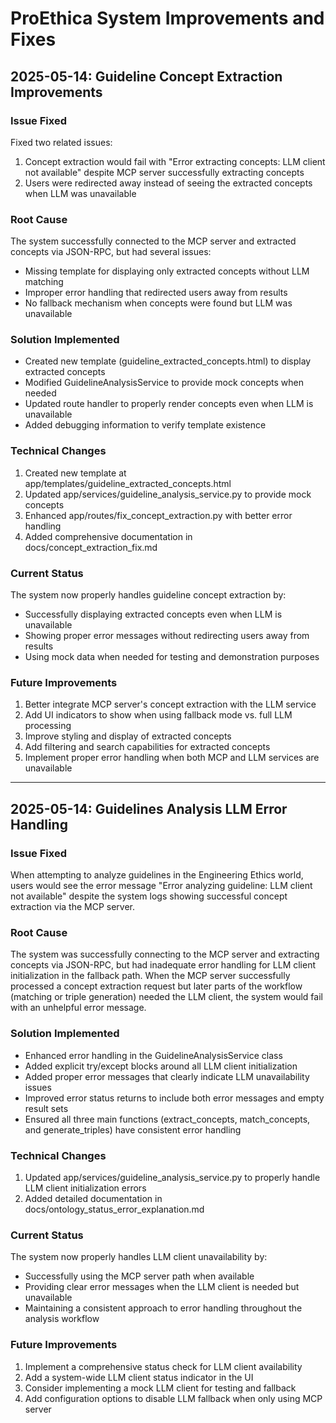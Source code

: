 # ProEthica System Improvements and Fixes

## 2025-05-14: Guideline Concept Extraction Improvements

### Issue Fixed
Fixed two related issues:
1. Concept extraction would fail with "Error extracting concepts: LLM client not available" despite MCP server successfully extracting concepts
2. Users were redirected away instead of seeing the extracted concepts when LLM was unavailable

### Root Cause
The system successfully connected to the MCP server and extracted concepts via JSON-RPC, but had several issues:
- Missing template for displaying only extracted concepts without LLM matching
- Improper error handling that redirected users away from results
- No fallback mechanism when concepts were found but LLM was unavailable

### Solution Implemented
- Created new template (guideline_extracted_concepts.html) to display extracted concepts
- Modified GuidelineAnalysisService to provide mock concepts when needed
- Updated route handler to properly render concepts even when LLM is unavailable
- Added debugging information to verify template existence

### Technical Changes
1. Created new template at app/templates/guideline_extracted_concepts.html
2. Updated app/services/guideline_analysis_service.py to provide mock concepts
3. Enhanced app/routes/fix_concept_extraction.py with better error handling
4. Added comprehensive documentation in docs/concept_extraction_fix.md

### Current Status
The system now properly handles guideline concept extraction by:
- Successfully displaying extracted concepts even when LLM is unavailable
- Showing proper error messages without redirecting users away from results
- Using mock data when needed for testing and demonstration purposes

### Future Improvements
1. Better integrate MCP server's concept extraction with the LLM service
2. Add UI indicators to show when using fallback mode vs. full LLM processing
3. Improve styling and display of extracted concepts
4. Add filtering and search capabilities for extracted concepts
5. Implement proper error handling when both MCP and LLM services are unavailable

---

## 2025-05-14: Guidelines Analysis LLM Error Handling

### Issue Fixed
When attempting to analyze guidelines in the Engineering Ethics world, users would see the error message "Error analyzing guideline: LLM client not available" despite the system logs showing successful concept extraction via the MCP server.

### Root Cause
The system was successfully connecting to the MCP server and extracting concepts via JSON-RPC, but had inadequate error handling for LLM client initialization in the fallback path. When the MCP server successfully processed a concept extraction request but later parts of the workflow (matching or triple generation) needed the LLM client, the system would fail with an unhelpful error message.

### Solution Implemented
- Enhanced error handling in the GuidelineAnalysisService class
- Added explicit try/except blocks around all LLM client initialization
- Added proper error messages that clearly indicate LLM unavailability issues
- Improved error status returns to include both error messages and empty result sets
- Ensured all three main functions (extract_concepts, match_concepts, and generate_triples) have consistent error handling

### Technical Changes
1. Updated app/services/guideline_analysis_service.py to properly handle LLM client initialization errors
2. Added detailed documentation in docs/ontology_status_error_explanation.md

### Current Status
The system now properly handles LLM client unavailability by:
- Successfully using the MCP server path when available
- Providing clear error messages when the LLM client is needed but unavailable
- Maintaining a consistent approach to error handling throughout the analysis workflow

### Future Improvements
1. Implement a comprehensive status check for LLM client availability
2. Add a system-wide LLM client status indicator in the UI
3. Consider implementing a mock LLM client for testing and fallback
4. Add configuration options to disable LLM fallback when only using MCP server
